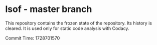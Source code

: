 # lsof - master branch

This repository contains the frozen state of the repository.
Its history is cleared. It is used only for static code
analysis with Codacy.

Commit Time: 1728701570